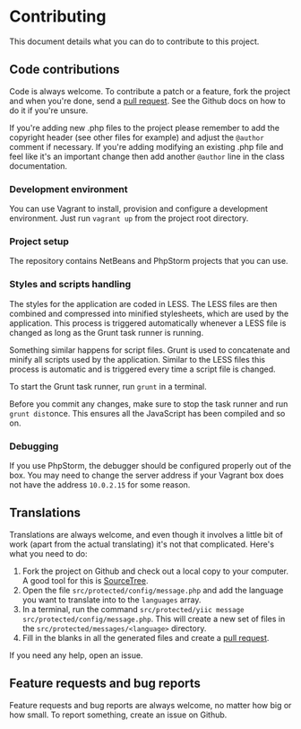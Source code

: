 # Contributing

This document details what you can do to contribute to this project.

## Code contributions

Code is always welcome. To contribute a patch or a feature, fork the project and when you're done, send a [pull request](https://help.github.com/articles/creating-a-pull-request). See the Github docs on how to do it if you're unsure.

If you're adding new .php files to the project please remember to add the copyright header (see other files for example) and adjust the `@author` comment if necessary. If you're adding modifying an existing .php file and feel like it's an important change then add another `@author` line in the class documentation.

### Development environment

You can use Vagrant to install, provision and configure a development environment. Just run `vagrant up` from the project 
root directory.

### Project setup

The repository contains NetBeans and PhpStorm projects that you can use.

### Styles and scripts handling

The styles for the application are coded in LESS. The LESS files are then combined and compressed into minified stylesheets, which are used by the application. This process is triggered automatically whenever a LESS file is changed as long as the Grunt task runner is running.

Something similar happens for script files. Grunt is used to concatenate and minify all scripts used by the application. Similar to the LESS files this process is automatic and is triggered every time a script file is changed.

To start the Grunt task runner, run `grunt` in a terminal.

Before you commit any changes, make sure to stop the task runner and run `grunt dist`once. This ensures all the 
JavaScript has been compiled and so on.

### Debugging

If you use PhpStorm, the debugger should be configured properly out of the box. You may need to change the server 
address if your Vagrant box does not have the address `10.0.2.15` for some reason.

## Translations

Translations are always welcome, and even though it involves a little bit of work (apart from the actual translating) it's not that complicated. Here's what you need to do:

1. Fork the project on Github and check out a local copy to your computer. A good tool for this is [SourceTree](http://www.sourcetreeapp.com/).
2. Open the file `src/protected/config/message.php` and add the language you want to translate into to the `languages` array.
3. In a terminal, run the command `src/protected/yiic message src/protected/config/message.php`. This will create a new set of files in the `src/protected/messages/<language>` directory.
4. Fill in the blanks in all the generated files and create a [pull request](https://help.github.com/articles/creating-a-pull-request).

If you need any help, open an issue.

## Feature requests and bug reports

Feature requests and bug reports are always welcome, no matter how big or how small. To report something, create an issue on Github.
